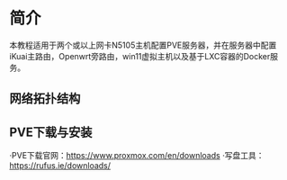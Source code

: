 # 简介
本教程适用于两个或以上网卡N5105主机配置PVE服务器，并在服务器中配置iKuai主路由，Openwrt旁路由，win11虚拟主机以及基于LXC容器的Docker服务。
## 网络拓扑结构
## PVE下载与安装
·PVE下载官网：https://www.proxmox.com/en/downloads
·写盘工具：https://rufus.ie/downloads/


